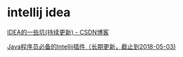 # intellij idea

[IDEA的一些坑(持续更新) - CSDN博客](http://blog.csdn.net/asynct/article/details/49466569)

[Java程序员必备的Intellij插件（长期更新，截止到2018-05-03)](https://www.jianshu.com/p/686ba0ae4ac2)